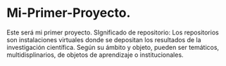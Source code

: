 # Mi-Primer-Proyecto.
Este será mi primer proyecto.
SIgnificado de repositorio: Los repositorios son instalaciones virtuales donde se depositan los resultados de la investigación científica. Según su ámbito y objeto, pueden ser temáticos, multidisplinarios, de objetos de aprendizaje o institucionales.
